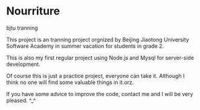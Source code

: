 # Nourriture
bjtu tranning

This project is an tranning project orgnized by Beijing Jiaotong University Software Academy in summer vacation for students in grade 2.

This is also my first regular project using Node.js and Mysql for server-side development.

Of course this is just a practice project, everyone can take it. Although I think no one will find some valuable things in it.orz.

If you have some advice to improve the code, contact me and I will be very pleased. ^_^
